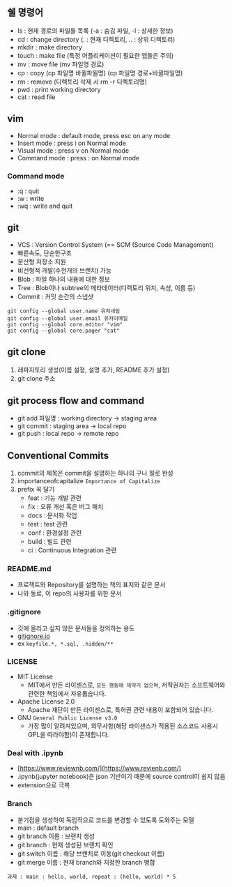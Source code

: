 ## 쉘 명령어 

- ls : 현재 경로의 파일들 목록 (-a : 숨김 파일, -l : 상세한 정보)
- cd : change directory (. : 현재 디렉토리, .. : 상위 디렉토리) 
- mkdir : make directory 
- touch : make file (특정 어플리케이션이 필요한 앱들은 주의)
- mv : move file (mv 파일명 경로)
- cp : copy (cp 파일명 바뀔파윌명) (cp 파일명 경로+바뀔파일명)
- rm : remove (디렉토리 삭제 시 rm -r 디렉토리명)
- pwd : print working directory
- cat : read file

## vim
- Normal mode : default mode, press esc on any mode
- Insert mode : press i on Normal mode
- Visual mode : press v on Normal mode
- Command mode : press : on Normal mode

### Command mode
- :q : quit
- :w : write
- :wq : write and quit

## git 
- VCS : Version Control System (== SCM (Source Code Management)
- 빠른속도, 단순한구조
- 분산형 저장소 지원
- 비선형적 개발(수천개의 브랜치) 가능
- Blob : 파일 하나의 내용에 대한 정보
- Tree : Blob이나 subtree의 메타데이터(디렉토리 위치, 속성, 이름 등)
- Commit : 커밋 순간의 스냅샷

```
git config --global user.name 유저네임
git config --global user.email 유저이메일
git config --global core.editor "vim"
git config --global core.pager "cat"
```

## git clone
1. 레파지토리 생성(이름 설정, 설명 추가, README 추가 설정)
2. git clone 주소

## git process flow and command
- git add 파일명 : working directory -> staging area
- git commit : staging area -> local repo
- git push : local repo -> remote repo

## Conventional Commits
1. commit의 제목은 commit을 설명하는 하나의 구나 절로 완성
2. importanceofcapitalize `Importance of Capitalize`
3. prefix 꼭 달기 
   - feat : 기능 개발 관련
   - fix : 오류 개선 혹은 버그 패치
   - docs : 문서화 작업 
   - test : test 관련
   - conf : 환경설정 관련
   - build : 빌드 관련
   - ci : Continuous Integration 관련

### README.md
- 프로젝트와 Repository를 설명하는 책의 표지와 같은 문서
- 나와 동료, 이 repo의 사용자를 위한 문서

### .gitignore
- 깃에 올리고 싶지 않은 문서들을 정의하는 용도
- [gitignore.io](https://www.toptal.com/developers/gitignore)
- ex `keyfile.*, *.sql, .hidden/**`

### LICENSE
- MIT License
    - MIT에서 만든 라이센스로, `모든 행동에 제약기 없으며`, 저작권자는 소프트웨어와 관련한 책임에서 자유롭습니다.
- Apache License 2.0
    - Apache 재단이 만든 라이센스로, 특허권 관련 내용이 포함되어 있습니다.
- GNU `General Public License v3.0`
    - 가장 많이 알려져있으며, 의무사항(해당 라이센스가 적용된 소스코드 사용시 GPL을 따라야함)이 존재합니다.

### Deal with .ipynb
- [https://www.reviewnb.com/](https://www.revienb.com/)
- .ipynb(jupyter notebook)은 json 기반이기 때문에 source control이 쉽지 않음
- extension으로 극복

### Branch
- 분기점을 생성하여 독립적으로 코드를 변경할 수 있도록 도와주는 모델
- main : default branch
- git branch 이름 : 브랜치 생성
- git branch : 현재 생성된 브랜치 확인
- git switch 이름 : 해당 브랜치로 이동(git checkout 이름)
- git merge 이름 : 현재 branch와 지정한 branch 병합

`과제 : main : hello, world, repeat : (hello, world) * 5`
